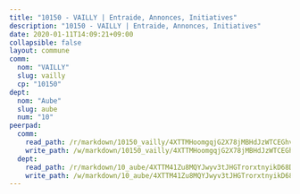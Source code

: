 ```yaml
---
title: "10150 - VAILLY | Entraide, Annonces, Initiatives"
description: "10150 - VAILLY | Entraide, Annonces, Initiatives"
date: 2020-01-11T14:09:21+09:00
collapsible: false
layout: commune
comm:
  nom: "VAILLY"
  slug: vailly
  cp: "10150"
dept:
  nom: "Aube"
  slug: aube
  num: "10"
peerpad:
  comm:
    read_path: /r/markdown/10150_vailly/4XTTMHoomgqjG2X78jMBHdJzWTCEGhvDkr8KKzNdujH3fvr4L
    write_path: /w/markdown/10150_vailly/4XTTMHoomgqjG2X78jMBHdJzWTCEGhvDkr8KKzNdujH3fvr4L-K3TgTdMdMMkt7ERixEAzPr8oiBHM9bZxrxz5rGUTZu3eqJjPZNA1SSPuCBeNC5KPXmaTVBuaHwBv5K4TNYJgUSK3YGNisB99u7wDHcjfjSzhb2w7mWkBYomG3CoiXpYYkBZktbAL
  dept:
    read_path: /r/markdown/10_aube/4XTTM41Zu8MQYJwyv3tJHGTrorxtnyikD68DsVemyiZk3ThMz
    write_path: /w/markdown/10_aube/4XTTM41Zu8MQYJwyv3tJHGTrorxtnyikD68DsVemyiZk3ThMz-K3TgTmGUJaeXhcyrKr3gXoqmq82GkfYoTwSCbr39jXo2qoiz4eMZ1zWf94tEK8PkgCEQwZ6j878iec7q7nyW22BbTVtKr2C3mJwkjMoqhPxRA9brvyfx2cZBiMVgJntTtrf7GrDW
---
```


